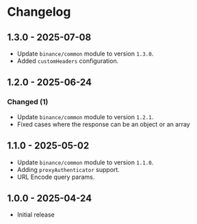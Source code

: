 # Changelog

## 1.3.0 - 2025-07-08

- Update `binance/common` module to version `1.3.0`.
- Added `customHeaders` configuration.

## 1.2.0 - 2025-06-24

### Changed (1)

- Update `binance/common` module to version `1.2.1`.
- Fixed cases where the response can be an object or an array

## 1.1.0 - 2025-05-02

- Update `binance/common` module to version `1.1.0`.
- Adding `proxyAuthenticator` support.
- URL Encode query params.

## 1.0.0 - 2025-04-24

- Initial release